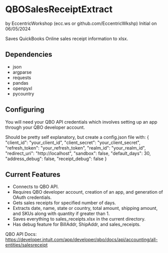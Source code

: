 # QBOSalesReceiptExtract
by EccentricWorkshop (ecc.ws or github.com/EccentricWkshp)
Initial on 06/05/2024

Saves QuickBooks Online sales receipt information to xlsx.

## Dependencies
- json
- argparse
- requests
- pandas
- openpyxl
- pycountry

## Configuring
You will need your QBO API credentials which involves setting up an app through your QBO developer account.

Should be pretty self explanatory, but create a config.json file with:
{
    "client_id": "your_client_id",
    "client_secret": "your_client_secret",
    "refresh_token": "your_refresh_token",
    "realm_id": "your_realm_id",
    "redirect_uri": "http://localhost",
    "sandbox": false,
	"default_days": 30,
	"address_debug": false,
	"receipt_debug": false
}


## Current Features
- Connects to QBO API.
- Requires QBO developer account, creation of an app, and generation of OAuth credentials.
- Gets sales receipts for specified number of days.
- Extracts date, name, state or country, total amount, shipping amount, and SKUs along with quantity if greater than 1.
- Saves everything to sales_receipts.xlsx in the current directory.
- Has debug feature for BillAddr, ShipAddr, and sales_receipts.

QBO API Docs: https://developer.intuit.com/app/developer/qbo/docs/api/accounting/all-entities/salesreceipt
